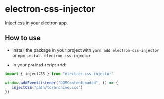 # electron-css-injector

Inject css in your electron app.

## How to use

* Install the package in your project with `yarn add electron-css-injector` or `npm install electron-css-injector` 

* In your preload script add: 

```typescript
import { injectCSS } from "electron-css-injector"

window.addEventListener("DOMContentLoaded", () => {
   injectCSS("path/to/archive.css")
})
```